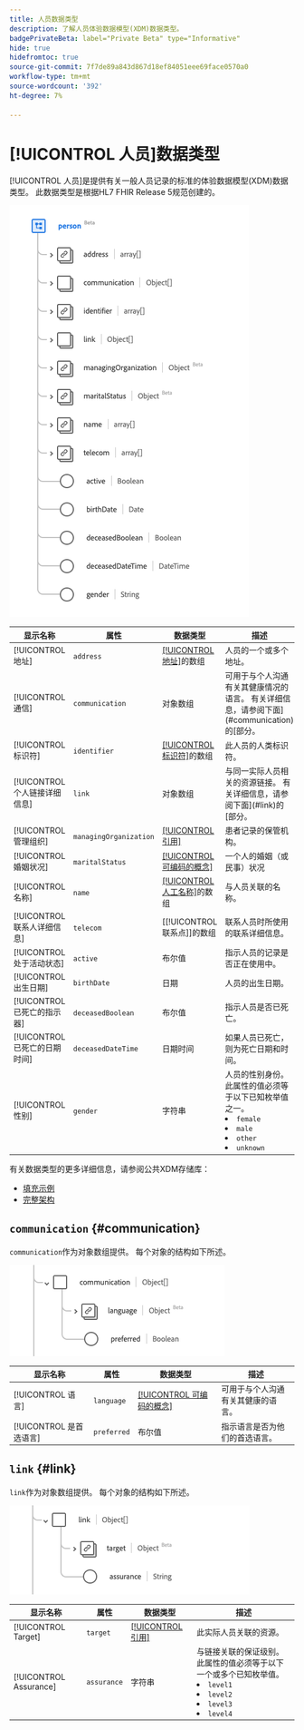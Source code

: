 ```yaml
---
title: 人员数据类型
description: 了解人员体验数据模型(XDM)数据类型。
badgePrivateBeta: label="Private Beta" type="Informative"
hide: true
hidefromtoc: true
source-git-commit: 7f7de89a843d867d18ef84051eee69face0570a0
workflow-type: tm+mt
source-wordcount: '392'
ht-degree: 7%

---
```


# [!UICONTROL 人员]数据类型

[!UICONTROL 人员]是提供有关一般人员记录的标准的体验数据模型(XDM)数据类型。 此数据类型是根据HL7 FHIR Release 5规范创建的。

![人员数据类型结构](../../images/data-types/healthcare/person/person.png)

| 显示名称 | 属性 | 数据类型 | 描述 |
| --- | --- | --- | --- |
| [!UICONTROL 地址] | `address` | [[!UICONTROL 地址]](../healthcare/address.md)的数组 | 人员的一个或多个地址。 |
| [!UICONTROL 通信] | `communication` | 对象数组 | 可用于与个人沟通有关其健康情况的语言。 有关详细信息，请参阅下面](#communication)的[部分。 |
| [!UICONTROL 标识符] | `identifier` | [[!UICONTROL 标识符]](../healthcare/identifier.md)的数组 | 此人员的人类标识符。 |
| [!UICONTROL 个人链接详细信息] | `link` | 对象数组 | 与同一实际人员相关的资源链接。 有关详细信息，请参阅下面](#link)的[部分。 |
| [!UICONTROL 管理组织] | `managingOrganization` | [[!UICONTROL 引用]](../healthcare/reference.md) | 患者记录的保管机构。 |
| [!UICONTROL 婚姻状况] | `maritalStatus` | [[!UICONTROL 可编码的概念]](../healthcare/codeable-concept.md) | 一个人的婚姻（或民事）状况 |
| [!UICONTROL 名称] | `name` | [[!UICONTROL 人工名称]](../healthcare/human-name.md)的数组 | 与人员关联的名称。 |
| [!UICONTROL 联系人详细信息] | `telecom` | [[!UICONTROL 联系点]]的数组 | 联系人员时所使用的联系详细信息。 |
| [!UICONTROL 处于活动状态] | `active` | 布尔值 | 指示人员的记录是否正在使用中。 |
| [!UICONTROL 出生日期] | `birthDate` | 日期 | 人员的出生日期。 |
| [!UICONTROL 已死亡的指示器] | `deceasedBoolean` | 布尔值 | 指示人员是否已死亡。 |
| [!UICONTROL 已死亡的日期时间] | `deceasedDateTime` | 日期时间 | 如果人员已死亡，则为死亡日期和时间。 |
| [!UICONTROL 性别] | `gender` | 字符串 | 人员的性别身份。 此属性的值必须等于以下已知枚举值之一。 <li> `female` </li> <li> `male` </li> <li> `other` </li> <li> `unknown`</li> |

有关数据类型的更多详细信息，请参阅公共XDM存储库：

* [填充示例](https://github.com/adobe/xdm/blob/master/extensions/industry/healthcare/fhir/datatypes/identifier.example.1.json)
* [完整架构](https://github.com/adobe/xdm/blob/master/extensions/industry/healthcare/fhir/datatypes/identifier.schema.json)

## `communication` {#communication}

`communication`作为对象数组提供。 每个对象的结构如下所述。

![通信结构](../../images/data-types/healthcare/person/communication.png)

| 显示名称 | 属性 | 数据类型 | 描述 |
| --- | --- | --- | --- |
| [!UICONTROL 语言] | `language` | [[!UICONTROL 可编码的概念]](../../data-types/healthcare/codeable-concept.md) | 可用于与个人沟通有关其健康的语言。 |
| [!UICONTROL 是首选语言] | `preferred` | 布尔值 | 指示语言是否为他们的首选语言。 |

## `link` {#link}

`link`作为对象数组提供。 每个对象的结构如下所述。

![链接结构](../../images/data-types/healthcare/person/link.png)

| 显示名称 | 属性 | 数据类型 | 描述 |
| --- | --- | --- | --- |
| [!UICONTROL Target] | `target` | [[!UICONTROL 引用]](../../data-types/healthcare/reference.md) | 此实际人员关联的资源。 |
| [!UICONTROL Assurance] | `assurance` | 字符串 | 与链接关联的保证级别。 此属性的值必须等于以下一个或多个已知枚举值。 <li> `level1` </li> <li> `level2` </li> <li> `level3` </li> <li> `level4` </li> |
